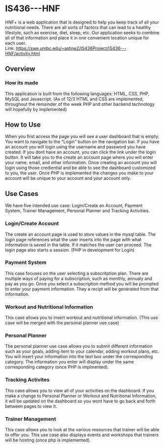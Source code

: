 # IS436---HNF
HNF+ is a web application that is designed to help you keep track of all your nutritional needs. There are all sorts of factors that can lead to a healthy lifestyle, such as exercise, diet, sleep, etc. Our application seeks to combine all of that information and place it in one convenient location unique for each user. 
<br />
Link: https://swe.umbc.edu/~astine2/IS436Project/IS436---HNF/activity.html 

## Overview

### How its made
 This application is built from the following languages: HTML, CSS, PHP, MySQL and Javascript. 
 (As of 12/3 HTML and CSS are implemented, throughout the remainder of the week PHP and other backend technology will hopefully by implemented)
## How to Use
When you first access the page you will see a user dashboard that is empty. You want to navigate to the "Login" button on the navigation bar. If you have an account you will login using the username and password you have created. If you dont have an account, you can click the link under the login button. It will take you to the create an account page where you will enter your name, email, and other information. Once creating an account you will login using those crediential and be able to see the dashboard customized to you, the user. Once PHP is implemented the changes you make to your account will be unique to your account and your account only. 

## Use Cases
We have five intended use case: Login/Create an Account, Payment System, Trainer Management, Personal Planner and Tracking Activities.  

### Login/Create Account
The create an account page is used to store values in the mysql table. The login page references what the user inserts into the page with what information is saved in the table. If it matches the user can proceed. The login page also starts a session. (PHP in development for Login)
### Payment System
This case focuses on the user selecting a subscritption plan. There are multiple ways of paying for a subscription, such as monthly, annualy and pay as you go. Once you select a subscription method you will be prompted to enter your payment information. They a recipt will be generated from that information. 
### Workout and Nutritional Information
This case allows you to insert workout and nutritional information. (This use case will be merged with the personal planner use case)
### Personal Planner
The personal planner use case allows you to submit different information such as your goals, adding item to your calendar, adding workout plans, etc. You will insert your information into the text box under the corresponding category. The information you enter will display under the same corresponding category (once PHP is implmented).
### Tracking Activites
This case allows you to view all of your activities on the dashboard. If you make a change to Personal Planner or Workout and Nutritional Information, it will be updated on the dashboard so you wont have to go back and forth between pages to view it. 
### Trainer Management
This case allows you to look at the various resources that trainer will be able to offer you. This use case also displays events and workshops that trainers will be hosting (once php is implemented). 
